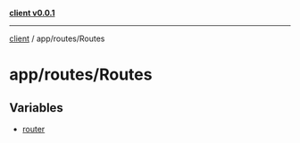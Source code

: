 [**client v0.0.1**](../../../README.md)

***

[client](../../../README.md) / app/routes/Routes

# app/routes/Routes

## Variables

- [router](variables/router.md)
